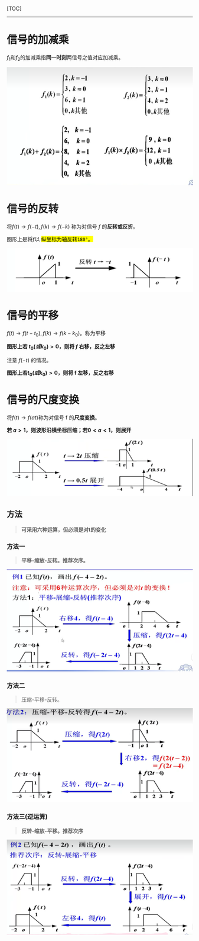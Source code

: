 [TOC]

---

# 信号的加减乘

$f_1$和$f_2$的加减乘指**同一时刻**两信号之值对应加减乘。

![](信号与系统-信号的运算.assets/2024-08-29-16-44-47-image.png)

# 信号的反转

将$f(t) \to f(-t),f(k) \to f(-k)$ 称为对信号 $f$ 的**反转或反折**。

图形上是将$f$以 <mark>纵坐标为轴反转`180°`。</mark>

![](信号与系统-信号的运算.assets/2024-08-29-16-49-19-image.png)

# 信号的平移

$f(t) \to f(t-t_0),f(k) \to f(k-k_0)$。称为平移

**图形上若 $t_0(或k_0) > 0$，则将 $f$ 右移，反之左移**

注意 $f(-t)$ 的情况。

**图形上若$t_0(或k_0) > 0$，则将 f 左移，反之右移**

# 信号的尺度变换

将$f(t) \to f(at)$称为对信号 f 的**尺度变换**。

**若 $a>1$，则波形沿横坐标压缩；若$0<a<1$，则展开**

![](信号与系统-信号的运算.assets/2024-08-29-17-36-38-image.png)

## 方法

> **可采用六种运算，但必须是对t的变化**

### 方法一

> **平移-缩放-反转。推荐次序。**

![](信号与系统-信号的运算.assets/2024-08-29-17-41-10-image.png)

### 方法二

> 压缩-平移-反转。

![](信号与系统-信号的运算.assets/2024-08-29-17-42-39-image.png)

### 方法三(逆运算)

> **反转-缩放-平移。推荐次序**

![](信号与系统-信号的运算.assets/2024-08-29-17-46-13-image.png)
